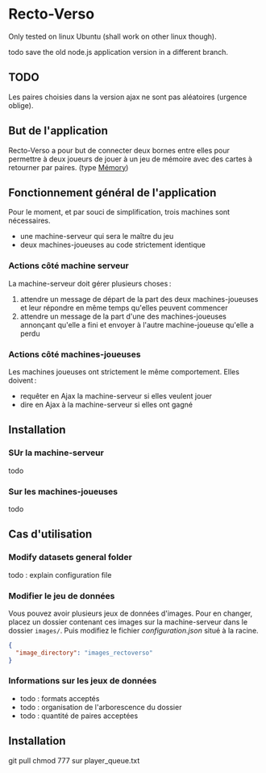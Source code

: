 # Recto-Verso

Only tested on linux Ubuntu (shall work on other linux though).

todo save the old node.js application version in a different branch.

## TODO

Les paires choisies dans la version ajax ne sont pas aléatoires (urgence oblige).


## But de l'application

Recto-Verso a pour but de connecter deux bornes entre elles pour permettre à deux joueurs de jouer
à un jeu de mémoire avec des cartes à retourner par paires. (type [Mémory](https://fr.wikipedia.org/wiki/Memory_(jeu)))


## Fonctionnement général de l'application

Pour le moment, et par souci de simplification, trois machines sont nécessaires.
- une machine-serveur qui sera le maître du jeu
- deux machines-joueuses au code strictement identique

### Actions côté machine serveur

La machine-serveur doit gérer plusieurs choses :
1. attendre un message de départ de la part des deux machines-joueuses et leur répondre en même temps qu'elles
peuvent commencer
1. attendre un message de la part d'une des machines-joueuses annonçant qu'elle a fini et envoyer à l'autre
machine-joueuse qu'elle a perdu


### Actions côté machines-joueuses

Les machines joueuses ont strictement le même comportement. Elles doivent :
- requêter en Ajax la machine-serveur si elles veulent jouer
- dire en Ajax à la machine-serveur si elles ont gagné

## Installation

### SUr la machine-serveur

todo

### Sur les machines-joueuses

todo

## Cas d'utilisation

### Modify datasets general folder

todo : explain configuration file

### Modifier le jeu de données

Vous pouvez avoir plusieurs jeux de données d'images. Pour en changer, placez un dossier contenant ces
images sur la machine-serveur dans le dossier `images/`. Puis modifiez le fichier _configuration.json_
situé à la racine.
```json
{
  "image_directory": "images_rectoverso" 
}
```

### Informations sur les jeux de données

- todo : formats acceptés
- todo : organisation  de l'arborescence du dossier
- todo : quantité de paires acceptées

## Installation

git pull
chmod 777 sur player_queue.txt